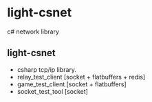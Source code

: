 # light-csnet
c# network library

## light-csnet
* csharp tcp/ip library.
* relay_test_client [socket + flatbuffers + redis]
* game_test_client [socket + flatbuffers]
* socket_test_tool [socket]
